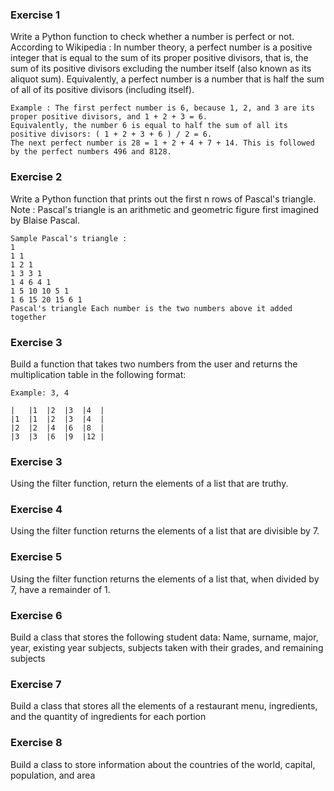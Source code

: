 ### Exercise 1
Write a Python function to check whether a number is perfect or not.
According to Wikipedia : In number theory, a perfect number is a positive integer that 
is equal to the sum of its proper positive divisors, that is, the sum of its positive 
divisors excluding the number itself (also known as its aliquot sum). Equivalently,
a perfect number is a number that is half the sum of all of its positive divisors (including itself).
```
Example : The first perfect number is 6, because 1, 2, and 3 are its proper positive divisors, and 1 + 2 + 3 = 6.
Equivalently, the number 6 is equal to half the sum of all its positive divisors: ( 1 + 2 + 3 + 6 ) / 2 = 6.
The next perfect number is 28 = 1 + 2 + 4 + 7 + 14. This is followed by the perfect numbers 496 and 8128.
```

### Exercise 2
Write a Python function that prints out the first n rows of Pascal's triangle.
Note : Pascal's triangle is an arithmetic and geometric figure first imagined by Blaise Pascal.
```
Sample Pascal's triangle :
1
1 1
1 2 1
1 3 3 1
1 4 6 4 1
1 5 10 10 5 1
1 6 15 20 15 6 1
Pascal's triangle Each number is the two numbers above it added together
```

### Exercise 3
Build a function that takes two numbers from the user and returns the multiplication table in the following format:
```
Example: 3, 4

|   |1  |2  |3  |4  |
|1  |1  |2  |3  |4  |
|2  |2  |4  |6  |8  |
|3  |3  |6  |9  |12 |
```

### Exercise 3
Using the filter function, return the elements of a list that are truthy.

### Exercise 4
Using the filter function returns the elements of a list that are divisible by 7.

### Exercise 5
Using the filter function returns the elements of a list that, when divided by 7, have a remainder of 1.

### Exercise 6
Build a class that stores the following student data:
Name, surname, major, year, existing year subjects, subjects taken with their grades, and remaining subjects

### Exercise 7
Build a class that stores all the elements of a restaurant menu, ingredients, and the quantity of ingredients for each portion

### Exercise 8
Build a class to store information about the countries of the world, capital, population, and area
